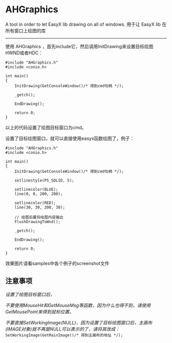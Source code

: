 # AHGraphics

A tool in order to let EasyX lib drawing on all of windows. 用于让 EasyX lib 在所有窗口上绘图的库

---

使用 AHGraphics ，首先include它，然后调用InitDrawing来设置目标绘图HWND或者HDC：

```
#include "AHGraphics.h"
#include <conio.h>
 
int main()
{
    InitDrawing(GetConsoleWindow()/* 得到cmd句柄 */);
     
    _getch();
 
    EndDrawing();
 
    return 0;
}
```

以上的代码设置了绘图目标窗口为cmd。


设置了目标绘图窗口，就可以直接使用easyx函数绘图了，例子：

```
#include "AHGraphics.h"
#include <conio.h>
 
int main()
{
    InitDrawing(GetConsoleWindow()/* 得到cmd句柄 */);
     
    setlinestyle(PS_SOLID, 5);
 
    setlinecolor(BLUE);
    line(0, 0, 200, 200);
 
    setlinecolor(RED);
    line(30, 30, 200, 30);
 
    // 绘图后要将绘图内容输出 
    FlushDrawingToWnd();
 
    _getch();
 
    EndDrawing();
 
    return 0;
}
```

效果图片请看samples中各个例子的screenshot文件


## 注意事项

*设置了绘图目标窗口后，*

*不要使用MouseHit和GetMouseMsg等函数，因为什么也得不到，请使用GetMousePoint来得到鼠标位置。*

*不要直接SetWorkingImage(NULL)，因为设置了目标绘图窗口后，主画布(IMAGE对象)就不再是NULL可以表示的了，请将其改成：*
`SetWorkingImage(GetMainImage()/* 得到主画布的地址 */);`





